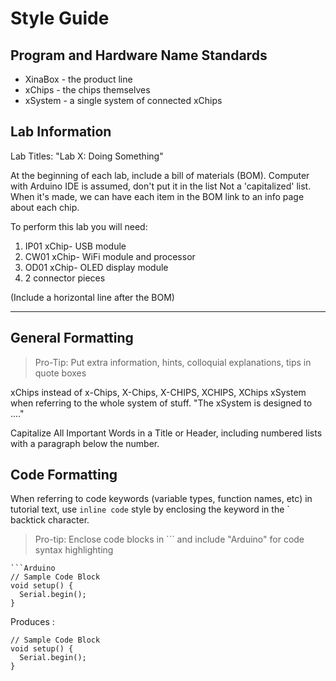 # Style Guide

## Program and Hardware Name Standards

* XinaBox - the product line
* xChips - the chips themselves
* xSystem - a single system of connected xChips

## Lab Information

Lab Titles: "Lab X: Doing Something"

At the beginning of each lab, include a bill of materials (BOM).
Computer with Arduino IDE is assumed, don't put it in the list
Not a 'capitalized' list.
When it's made, we can have each item in the BOM link to an info page about each chip.

To perform this lab you will need:
1. IP01 xChip- USB module
2. CW01 xChip- WiFi module and processor 
3. OD01 xChip- OLED display module
4. 2 connector pieces

(Include a horizontal line after the BOM)
*** 

## General Formatting
> Pro-Tip: Put extra information, hints, colloquial explanations, tips in quote boxes

xChips instead of x-Chips, X-Chips, X-CHIPS, XCHIPS, XChips
xSystem when referring to the whole system of stuff. "The xSystem is designed to ...."

Capitalize All Important Words in a Title or Header, including numbered lists with a paragraph below the number.

## Code Formatting

When referring to code keywords (variable types, function names, etc) in tutorial text, use `inline code` style by enclosing the keyword in the \` backtick character. 

> Pro-tip: Enclose code blocks in \`\`\` and include "Arduino" for code syntax highlighting


```
```Arduino
// Sample Code Block
void setup() {
  Serial.begin();
}
```


Produces :


```Arduino
// Sample Code Block
void setup() {
  Serial.begin();
}
```

